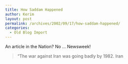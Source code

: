```yaml
---
title: How Saddam Happened
author: Kerim
layout: post
permalink: /archives/2002/09/17/how-saddam-happened/
categories:
  - Old Blog Import
---
```

An article in the Nation? No &#8230; Newsweek!


>   &#8220;The war against Iran was going badly by 1982. Iran 
>   

>   
>  